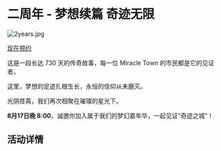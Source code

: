 # 二周年 - 梦想续篇 奇迹无限

![2years.jpg](https://mtsmc.net/img/2years/sm.jpg)

[现在预约](https://docs.qq.com/form/page/DWXlKb0RQSVNFRk9V)

这是一段长达 730 天的传奇故事，每一位 Miracle Town 的市民都是它的见证者。

这里，梦想的足迹扎根生长，永恒的信仰从未磨灭。

光阴荏苒，我们再次相聚在璀璨的星光下。

**8月17日晚 8:00**，诚邀你加入属于我们的梦幻嘉年华，一起见证“奇迹之城”！


## 活动详情

